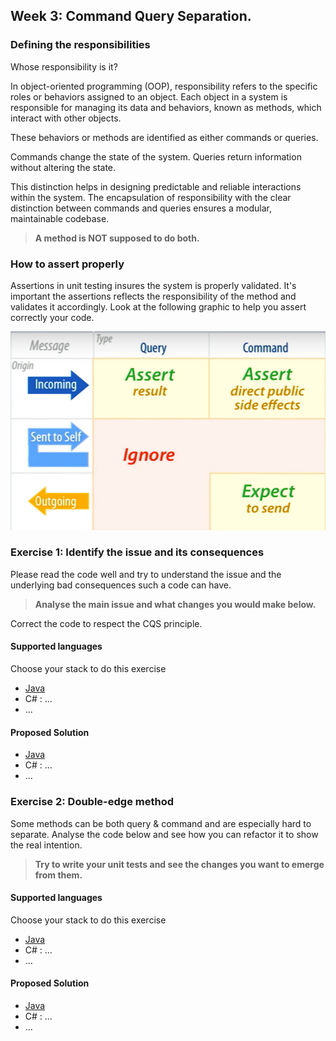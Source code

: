 ## Week 3: Command Query Separation.

### Defining the responsibilities

Whose responsibility is it?

In object-oriented programming (OOP), responsibility refers to the specific roles or behaviors assigned to an object. Each object in a system is responsible for managing its data and behaviors, known as methods, which interact with other objects. 

These behaviors or methods are identified as either commands or queries.

Commands change the state of the system.
Queries return information without altering the state. 

This distinction helps in designing predictable and reliable interactions within the system. The encapsulation of responsibility with the clear distinction between commands and queries ensures a modular, maintainable codebase.

> **A method is NOT supposed to do both.**

### How to assert properly

Assertions in unit testing insures the system is properly validated. It's important the assertions reflects the responsibility of the method and validates it accordingly. Look at the following graphic to help you assert correctly your code.

![CQS Assertions](img/assert.png)


### Exercise 1: Identify the issue and its consequences

Please read the code well and try to understand the issue and the underlying bad consequences such a code can have.

>**Analyse the main issue and what changes you would make below.**

Correct the code to respect the CQS principle.

#### Supported languages

Choose your stack to do this exercise

- [Java](/exercise/java/week02-object-calisthenics/exercise1/)
- C# : ...
- ...

#### Proposed Solution

- [Java](/solution/java/week02-object-calisthenics/exercise1/)
- C# : ...
- ...


### Exercise 2: Double-edge method

Some methods can be both query & command and are especially hard to separate. Analyse the code below and see how you can refactor it to show the real intention. 

>**Try to write your unit tests and see the changes you want to emerge from them.**

#### Supported languages

Choose your stack to do this exercise

- [Java](/exercise/java/week03-cqs/exercise2/)
- C# : ...
- ...

#### Proposed Solution

- [Java](/solution/java/week03-cqs/exercise2/)
- C# : ...
- ...


